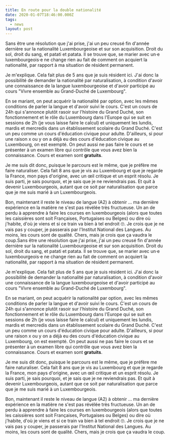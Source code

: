 ```yaml
---
title: En route pour la double nationalité
date: 2020-01-07T18:46:00.000Z
tags:
  - news
layout: post
---
```

Sans être une résolution que j'ai prise, j'ai un peu creusé fin d'année dernière sur la nationalité Luxembourgeoise et sur son acquisition. Droit du sol, droit du sang, et patati et patata. Il se trouve que, se marier avec un·e luxembourgeois·e ne change rien au fait de comment on acquiert la nationalité, par rapport à ma situation de résident permanent. 

Je m'explique. Cela fait plus de 5 ans que je suis résident ici. J'ai donc la possibilité de demander la nationalité par naturalisation, à condition d'avoir une connaissance de la langue luxembourgeoise et d'avoir participé au cours "Vivre ensemble au Grand-Duché de Luxembourg". 

En se mariant, on peut acquérir la nationalité par option, avec les mêmes conditions de parler la langue et d'avoir suivi le cours. C'est un cours de 24h qui s'annonce plutôt rasoir sur l'histoire du Grand Duché, son fonctionnement et le rôle du Luxembourg dans l'Europe qui se suit en sessions de 2h (je vous laisse faire le calcul) et uniquement les lundis, mardis et mercredis dans un établissement scolaire du Grand Duché. C'est un peu comme un cours d'éducation civique pour adulte. D'ailleurs, si pour une raison x ou y on a déjà eu des cours d'éducation civique au Luxembourg, on est exempté. On peut aussi ne pas faire le cours et se présenter à un examen libre qui contrôle que vous avez bien la connaissance. Cours et examen sont **gratuits**. 

Je me suis dit donc, puisque le parcours est le même, que je préfère me faire naturaliser. Cela fait 8 ans que je vis au Luxembourg et que je regarde la France, mon pays d'origine, avec un œil critique et un esprit résolu. Je suis parti, je sais pourquoi, et je sais que je ne reviendrais pas. Et quit à devenir Luxembourgeois, autant que ce soit par naturalisation que parce que je me suis marié à un Luxembourgeois.

Bon, maintenant il reste le niveau de langue (A2) à obtenir ... ma dernière expérience en la matière ne s'est pas révélée très fructueuse. Un an de perdu à apprendre à faire les courses en luxembourgeois (alors que toutes les caissières sont soit Françaises, Portugaises ou Belges) ou dire où j'habite, d'où je viens et si ce train va bien à tel endroit 🙄. Je crois que je ne vais pas y couper, je passerais par l'Institut National des Langues. Au moins, les cours sont de qualité. Chers, mais je crois que ça vaudra le coup.Sans être une résolution que j'ai prise, j'ai un peu creusé fin d'année dernière sur la nationalité Luxembourgeoise et sur son acquisition. Droit du sol, droit du sang, et patati et patata. Il se trouve que, se marier avec un·e luxembourgeois·e ne change rien au fait de comment on acquiert la nationalité, par rapport à ma situation de résident permanent. 

Je m'explique. Cela fait plus de 5 ans que je suis résident ici. J'ai donc la possibilité de demander la nationalité par naturalisation, à condition d'avoir une connaissance de la langue luxembourgeoise et d'avoir participé au cours "Vivre ensemble au Grand-Duché de Luxembourg". 

En se mariant, on peut acquérir la nationalité par option, avec les mêmes conditions de parler la langue et d'avoir suivi le cours. C'est un cours de 24h qui s'annonce plutôt rasoir sur l'histoire du Grand Duché, son fonctionnement et le rôle du Luxembourg dans l'Europe qui se suit en sessions de 2h (je vous laisse faire le calcul) et uniquement les lundis, mardis et mercredis dans un établissement scolaire du Grand Duché. C'est un peu comme un cours d'éducation civique pour adulte. D'ailleurs, si pour une raison x ou y on a déjà eu des cours d'éducation civique au Luxembourg, on est exempté. On peut aussi ne pas faire le cours et se présenter à un examen libre qui contrôle que vous avez bien la connaissance. Cours et examen sont **gratuits**. 

Je me suis dit donc, puisque le parcours est le même, que je préfère me faire naturaliser. Cela fait 8 ans que je vis au Luxembourg et que je regarde la France, mon pays d'origine, avec un œil critique et un esprit résolu. Je suis parti, je sais pourquoi, et je sais que je ne reviendrais pas. Et quit à devenir Luxembourgeois, autant que ce soit par naturalisation que parce que je me suis marié à un Luxembourgeois.

Bon, maintenant il reste le niveau de langue (A2) à obtenir ... ma dernière expérience en la matière ne s'est pas révélée très fructueuse. Un an de perdu à apprendre à faire les courses en luxembourgeois (alors que toutes les caissières sont soit Françaises, Portugaises ou Belges) ou dire où j'habite, d'où je viens et si ce train va bien à tel endroit 🙄. Je crois que je ne vais pas y couper, je passerais par l'Institut National des Langues. Au moins, les cours sont de qualité. Chers, mais je crois que ça vaudra le coup.
